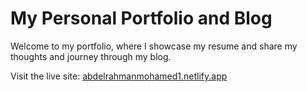 # My Personal Portfolio and Blog

Welcome to my portfolio, where I showcase my resume and share my thoughts and journey through my blog.

Visit the live site: [abdelrahmanmohamed1.netlify.app](https://abdelrahmanmohamed1.netlify.app)
